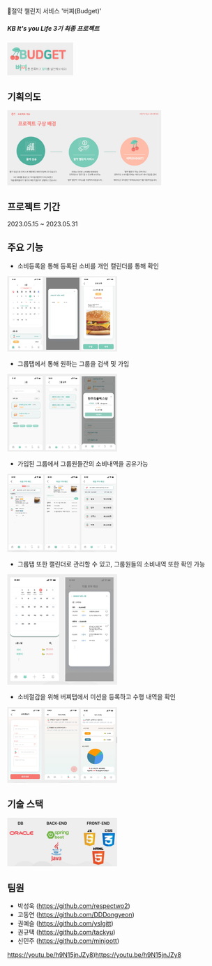 
:pushpin:절약 챌린지 서비스 '버찌(Budget)' 
##### KB It's you Life 3기 최종 프로젝트

<img src="https://github.com/respectwo2/budget/raw/master/img/로고.JPG" alt="로고" width="30%">

## 기획의도
<img src="https://github.com/respectwo2/budget/raw/master/img/기획의도.JPG" alt="기획의도" width="70%">


## 프로젝트 기간
2023.05.15 ~ 2023.05.31

## 주요 기능
* 소비등록을 통해 등록된 소비를 개인 캘린더를 통해 확인
<img src="https://github.com/respectwo2/budget/raw/master/img/개인캘린더.JPG" alt="개인캘린더" width="50%">

* 그룹탭에서 통해 원하는 그룹을 검색 및 가입
<img src="https://github.com/respectwo2/budget/raw/master/img/그룹검색탭.JPG" alt="그룹검색" width="50%">

* 가입된 그룹에서 그룹원들간의 소비내역을 공유가능
<img src="https://github.com/respectwo2/budget/raw/master/img/그룹탭.JPG" alt="그룹" width="50%">

* 그룹탭 또한 캘린더로 관리할 수 있고, 그룹원들의 소비내역 또한 확인 가능
<img src="https://github.com/respectwo2/budget/raw/master/img/그룹캘린더.JPG" alt="그룹캘린더" width="50%">

* 소비절감을 위해 버찌탭에서 미션을 등록하고 수행 내역을 확인
<img src="https://github.com/respectwo2/budget/raw/master/img/버찌탭.JPG" alt="버찌" width="50%">

## 기술 스택

<img src="https://github.com/respectwo2/budget/raw/master/img/기술스택.JPG" alt="기술스택" width="50%">

## 팀원
- 박성욱 (https://github.com/respectwo2) 
- 고동연 (https://github.com/DDDongyeon)
- 권예슬 (https://github.com/yslgitt)
- 권규택 (https://github.com/tackyu)
- 신민주 (https://github.com/minjoott)


https://youtu.be/h9N15jnJZy8)https://youtu.be/h9N15jnJZy8

